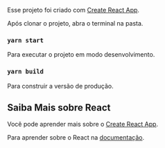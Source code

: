 Esse projeto foi criado com [Create React App](https://github.com/facebook/create-react-app).


Após clonar o projeto, abra o terminal na pasta.

### `yarn start`

Para executar o projeto em modo desenvolvimento.

### `yarn build`

Para construir a versão de produção.

## Saiba Mais sobre React 

Você pode aprender mais sobre o [Create React App](https://facebook.github.io/create-react-app/docs/getting-started).

Para aprender sobre o React na  [documentação](https://reactjs.org/).


